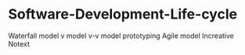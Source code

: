 # Software-Development-Life-cycle
Waterfall model
v model
v-v model
prototyping
Agile model
Increative
Notext

